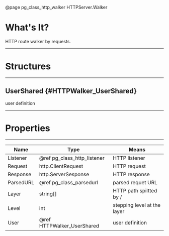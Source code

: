 ﻿@page pg_class_http_walker HTTPServer.Walker

# What's It?

HTTP route walker by requests.  

-----
# Structures

-----
## UserShared {#HTTPWalker_UserShared}

user definition  

-----
# Properties

-----
| Name | Type | Means |
|------|------|-------|
| Listener | @ref pg_class_http_listener | HTTP listener |
| Request | http.ClientRequest | HTTP request |
| Response | http.ServerSesponse | HTTP response |
| ParsedURL | @ref pg_class_parsedurl | parsed requet URL |
| Layer | string[] | HTTP path spiltted by / |
| Level | int | stepping level at the layer |
| User | @ref HTTPWalker_UserShared | user definition |

